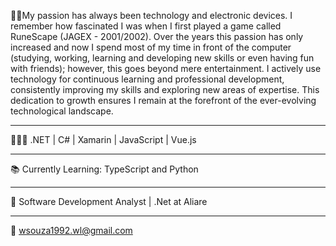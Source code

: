 👨‍💼My passion has always been technology and electronic devices. I remember how fascinated I was when I first played a game called RuneScape (JAGEX - 2001/2002). Over the years this passion has only increased and now I spend most of my time in front of the computer (studying, working, learning and developing new skills or even having fun with friends); however, this goes beyond mere entertainment. I actively use technology for continuous learning and professional development, consistently improving my skills and exploring new areas of expertise. This dedication to growth ensures I remain at the forefront of the ever-evolving technological landscape.
*************************************************
🧑🏻‍💻 .NET | C# | Xamarin | JavaScript | Vue.js
*************************************************
📚 Currently Learning: TypeScript and Python
*************************************************
💼 Software Development Analyst | .Net at Aliare
*************************************************
📧 wsouza1992.wl@gmail.com
